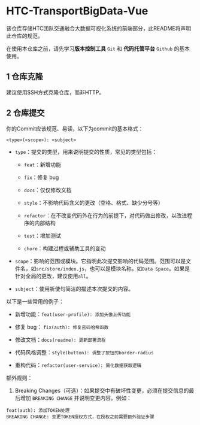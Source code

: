 # HTC-TransportBigData-Vue

该仓库存储HTC团队交通融合大数据可视化系统的前端部分，此README将声明此仓库的规范。

在使用本仓库之前，请先学习**版本控制工具** `Git` 和 **代码托管平台** `Github` 的基本使用。

## 1 仓库克隆

建议使用SSH方式克隆仓库，而非HTTP。

## 2 仓库提交

你的Commit应该规范、易读，以下为commit的基本格式：

`<type>(<scope>): <subject>`

- `type`：提交的类型，用来说明提交的性质，常见的类型包括：

  - `feat`：新增功能

  - `fix`：修复 bug

  - `docs`：仅仅修改文档

  - `style`：不影响代码含义的更改（空格、格式、缺少分号等）

  - `refactor`：在不改变代码外在行为的前提下，对代码做出修改，以改进程序的内部结构

  - `test`：增加测试

  - `chore`：构建过程或辅助工具的变动

- `scope`：影响的范围或模块。它指明此次提交影响的代码范围。范围可以是文件名，如`src/store/index.js`，也可以是模块名称，如`Data Space`。如果是针对全局的更改，建议使用`all`。

- `subject`：使用祈使句简洁的描述本次提交的内容。

以下是一些常用的例子：

- 新增功能：`feat(user-profile): 添加头像上传功能`

- 修复 bug： `fix(auth): 修复密码哈希函数`

- 修改文档：`docs(readme): 更新部署流程`

- 代码风格调整：`style(button): 调整了按钮的border-radius`

- 重构代码：`refactor(user-service): 简化数据获取逻辑`

额外规则：

1. Breaking Changes（可选）：如果提交中有破坏性变更，必须在提交信息的最后增加 `BREAKING CHANGE` 并说明变更内容。例如：

```
feat(auth): 添加TOKEN处理
BREAKING CHANGE: 变更TOKEN授权方式，在授权之前需要额外验证步骤
```